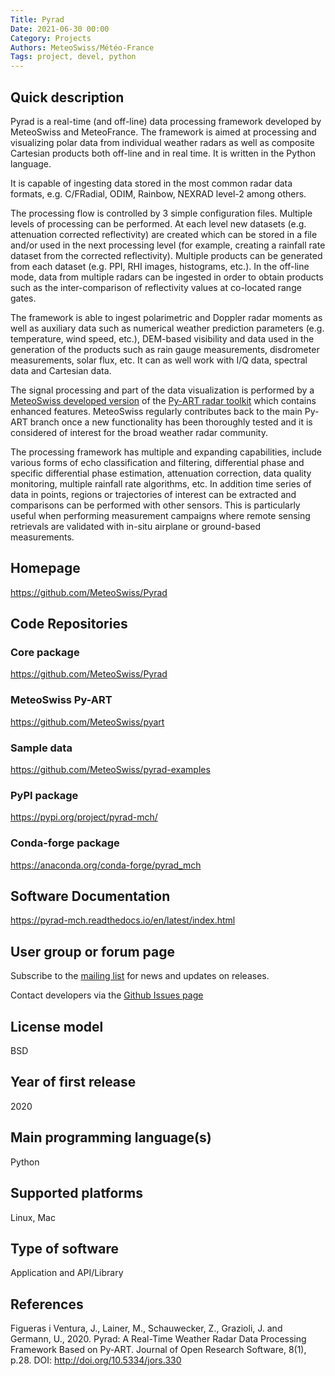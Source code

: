 ```yaml
---
Title: Pyrad
Date: 2021-06-30 00:00
Category: Projects
Authors: MeteoSwiss/Météo-France 
Tags: project, devel, python
---
```


## Quick description

Pyrad is a real-time (and off-line) data processing framework developed by MeteoSwiss and MeteoFrance. The framework is aimed at processing and visualizing polar data from individual weather radars as well as composite Cartesian products both off-line and in real time. It is written in the Python language.

It is capable of ingesting data stored in the most common radar data formats, e.g. C/FRadial, ODIM, Rainbow, NEXRAD level-2 among others.

The processing flow is controlled by 3 simple configuration files. Multiple levels of processing can be performed. At each level new datasets (e.g. attenuation corrected reflectivity) are created which can be stored in a file and/or used in the next processing level (for example, creating a rainfall rate dataset from the corrected reflectivity). Multiple products can be generated from each dataset (e.g. PPI, RHI images, histograms, etc.). In the off-line mode, data from multiple radars can be ingested in order to obtain products such as the inter-comparison of reflectivity values at co-located range gates.

The framework is able to ingest polarimetric and Doppler radar moments as well as auxiliary data such as numerical weather prediction parameters (e.g. temperature, wind speed, etc.), DEM-based visibility and data used in the generation of the products such as rain gauge measurements, disdrometer measurements, solar flux, etc. It can as well work with I/Q data, spectral data and Cartesian data.

The signal processing and part of the data visualization is performed by a [MeteoSwiss developed version](https://github.com/MeteoSwiss/pyart) of the [Py-ART radar toolkit](http://arm-doe.github.io/pyart/) which contains enhanced features. MeteoSwiss regularly contributes back to the main Py-ART branch once a new functionality has been thoroughly tested and it is considered of interest for the broad weather radar community.

The processing framework has multiple and expanding capabilities, include various forms of echo classification and filtering, differential phase and specific differential phase estimation, attenuation correction, data quality monitoring, multiple rainfall rate algorithms, etc. In addition time series of data in points, regions or trajectories of interest can be extracted and comparisons can be performed with other sensors. This is particularly useful when performing measurement campaigns where remote sensing retrievals are validated with in-situ airplane or ground-based measurements.

## Homepage
<https://github.com/MeteoSwiss/Pyrad>

## Code Repositories

### Core package
<https://github.com/MeteoSwiss/Pyrad>

### MeteoSwiss Py-ART
<https://github.com/MeteoSwiss/pyart>

### Sample data
<https://github.com/MeteoSwiss/pyrad-examples>

### PyPI package
<https://pypi.org/project/pyrad-mch/>

### Conda-forge package
<https://anaconda.org/conda-forge/pyrad_mch>

## Software Documentation
<https://pyrad-mch.readthedocs.io/en/latest/index.html>

## User group or forum page
Subscribe to the [mailing list](https://github.us1.list-manage.com/subscribe?u=2e8561343b026dacadbc70c92&id=9a43ddb927) for news and updates on releases.

Contact developers via the [Github Issues page](https://github.com/MeteoSwiss/pyrad/issues)

## License model
BSD

## Year of first release
2020

## Main programming language(s)
Python

## Supported platforms
Linux, Mac

## Type of software
Application and API/Library

## References
Figueras i Ventura, J., Lainer, M., Schauwecker, Z., Grazioli, J. and Germann, U., 2020. Pyrad: A Real-Time Weather Radar Data Processing Framework Based on Py-ART. Journal of Open Research Software, 8(1), p.28. DOI: <http://doi.org/10.5334/jors.330>
